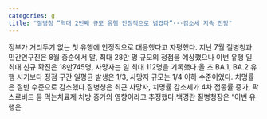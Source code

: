 ```yaml
---
categories: g
title: "질병청 “역대 2번째 규모 유행 안정적으로 넘겼다”···감소세 지속 전망"
---
```

정부가 거리두기 없는 첫 유행에 안정적으로 대응했다고 자평했다. 지난 7월 질병청과 민간연구진은 8월 중순에서 말, 최대 28만 명 규모의 정점을 예상했으나 이번 유행 일 최대 신규 확진은 18만745명, 사망자는 일 최대 112명을 기록했다.올 초 BA.1, BA.2 유행 시기보다 정점 구간 일평균 발생은 1/3, 사망자 규모는 1/4 이하 수준이었다. 치명률은 절반 수준으로 감소했다.질병청은 최근 사망자, 치명률 감소세가 4차 접종률 증가, 팍스로비드 등 먹는치료제 처방 증가의 영향이라고 추정했다.백경란 질병청장은 “이번 유행은